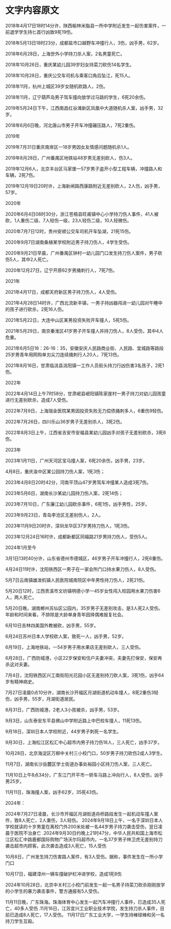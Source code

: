 # 文字内容原文

2018年4月17日18时14分许，陕西榆林米脂县一所中学附近发生一起伤害案件，一前退学学生持匕首行凶致9死19伤。

2018年5月13日18时23分，成都盐市口越野车冲撞行人，3伤，凶手男，62岁。

2018年6月28日，上海世外小学持刀杀人案，2名男童死亡。

2018年10月26日，重庆某幼儿园39岁妇女持菜刀砍伤14名学生。

2018年10月28日，重庆公交车司机与乘客口角后坠江，死15人。

2018年11月，杭州上城区39岁女随机砍路人，2伤。

2018年11月，辽宁葫芦岛男子驾车撞向放学过马路的学生，6死20余伤。

2019年5月24日下午，江西南昌红谷滩新区凤凰中大道随机杀人案，凶手男，32岁。

2018年6月6日晚，河北唐山市男子开车冲撞碾压路人，7死2重伤。

2019年

2019年7月31日重庆南岸区一18岁男因女友情感问题随机杀1人。

2019年8月28日，广州番禺区地铁站48岁男无差别砍人，伤3人。

2019年12月6人，北京丰台区马家堡一57岁男子盗开小型工程车辆，冲撞路人和车辆，2死7伤。

2019年12月19日20时许，上海新闸路西康路附近无差别砍人，2人伤，凶手男，57岁。

2020年

2020年6月4日08时30分，浙江苍梧县旺甫镇中心小学持刀伤人事件，41人被砍，1人重伤二级、7人轻伤一级，23人轻伤二级，10人轻微伤。

2020年7月7日12时，贵州安顺公交车司机开车坠湖，21死15伤。

2020年9月7日湖南桑植某学校附近男子持刀伤人，4学生受伤。

2020年9月21日早晨，广州番禺区钟村一幼儿园门口发生持刀伤人案件，男子砍伤5人，其中2人死亡。

2020年12月27日，辽宁开原62岁男捅刺行人，7死7伤。

2021年

2021年4月17日，成都天府新区男子持刀伤人，4人受伤。

2021年4月28日14时许，广西北流新丰镇，一男子持凶器闯进一幼儿园对午睡中的孩子进行砍杀，2死16人伤。

2021年5月22日，大连中山区某男投资失败开车撞人，5死5伤。

2021年5月29日，南京秦淮区41岁男子开车撞人并持刀伤人，8人受伤，其中4人危重。

2021年6月5日16：26-16：35，安徽安庆人民路商业街、人民路、宜城路等路段25岁男青年用网购单刃尖刀连续捅刺行人20人，7死13伤。

2021年8月16日，甘肃临洮县洮阳镇一工作人员街头持刀行凶伤害3名孩子，2死1伤。

2022年

2022年4月14日上午7时58分，甘肃岷县岷阳镇陈家崖村一男子持刀对幼儿园孩童进行无差别砍杀，造成7人受伤。

2022年7月9日，上海瑞金医院某男因投资失败无力偿债捅刺多人，6重伤9轻伤。

2022年7月26日，四川乐山36岁男子无差别杀人，3死2伤。

2022年8月3日上午，江西省吉安市安福县某幼儿园凶手对孩子无差别砍杀，3死6伤。

2023年

2023年1月11日，广州天河区宝马撞人案，6死20余伤，凶手男，23岁。

4月8日，重庆渝中区某公园持刀伤人案，1死3伤；

2023年4月8日20时42分，河南平顶山47岁男驾车冲撞某人造成3死7伤。

2023年5月6日，湖南长沙某幼儿园持刀伤人案，2死14伤；

2023年7月10日，广东廉江幼儿园砍杀事件，6死1伤，凶手男性，25岁。

2023年9月23日，青岛李沧区无差别伤人，2人。

2023年11月9日20时许，深圳龙华区37岁男持刀伤人，1死3伤。

2023年12月24日16时许，成都新都区同福路21岁男持刀伤人，受伤5人。

2024年1月至今

3月1日13时40分许，山东省德州市德城区，46岁男子开车冲撞行人，2死6重伤。

4月24日11时许，沈阳铁西区一男子在一家会所门口持水果刀伤人，8人受伤。

5月7日云南镇雄泼机镇人民医院城南院区中年男性持刀伤人，2死21伤。

5月20日12时，江西贵溪市文坊镇明德小学一45岁女性闯入校园用水果刀伤害6人，两人死亡。

5月20日晚，湖南郴州苏仙区公园内，35岁男子无差别攻击，是3人死2人受伤。年龄和时间来看，不排除是大龄单身青年因择偶难报复社会。

6月10日吉林四美国外教被砍，凶手男，55岁。

6月24日苏州日本人学校砍人案，致死一人，凶手男，52岁。

6月19日，上海地铁站，一54岁男子用水果店无差别砍人，三人受伤。

6月28日，广西防城港，小区22岁保安和住户夫妻冲突，夫妻先打保安，保安再杀这对夫妻。

7月4日，沈阳铁西区兴工南街阳光花园小区无差别持刀砍人案，3死1伤，凶手64岁有精神病史。

7月27日凌晨0点10分许，湖南长沙开福区月湖街道机动车撞人，8死2重伤3轻伤，凶手男，55岁，月湖街道居民。

8月31日，广西防城港，2老人3小孩被杀，凶手男，53岁。

9月3日，山东泰安东平县佛山中学附近路上中巴校车撞人，11死13伤。

9月18日，深圳日本人学校附近，44岁男子刺死一名学生。

9月30日，上海松江区松汇中心超市内男子持刀伤18人，三人死亡，凶手37岁。

10月28日，北京海淀区万柳中关村三小校门口，50岁男子持刀砍伤2成人3学生。

11月7日，湖南长沙岳麓区学士街道办事处裕园小区持刀伤人案，三人死亡。

11月10日上午8点34分，广东江门开平市一轿车马路上冲向行人，8人受伤，凶手男25岁。

11月11日，珠海撞人案，凶手62岁，35死43伤。

2024年：

2024年7月27日凌晨，长沙市开福区月湖街道舟桥路段发生一起机动车撞人案件，致8人死亡，2人重伤，3人轻伤。
2024年9月18日上午，一名于深圳日本人学校就读的十岁男童在离校门外200米处被一名44岁男子持刀袭击受伤，翌日凌晨于医院不治身亡
.2024年9月30日约晚上21时47分，中华人民共和国上海市松江区松汇中路鹿都国际购物广场沃尔玛超市内，一名37岁男子林卫虎无差别持刀袭击超市内顾客。此次袭击造成3人死亡，15人受伤

10月8日，广州发生持刀伤害路人案件，有3人受伤。据称，事件发生在一所小学门口

10月17日，福建漳州一辆车撞破护栏冲进学校，造成1死8伤

2024年10月28日，北京中关村三小校门前发生一起一名男子持菜刀砍杀刚刚放学的小学生的暴力袭击事件，警方通报有5人受伤。

11月11日晚，广东珠海。珠海体育中心发生一起汽车冲撞行人事件，已造成35人死亡，40多人受伤
.11月16日，江苏宜兴工业职业技术学院，发生持刀杀人事件，目前已造成8人死亡，17人受伤。
11月17日广东工业大学，一学生持棒球棒和另一名持刀学生互殴。
